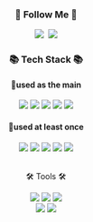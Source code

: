 
<h3 align="center">🌈 Follow Me 🌈</h3>
<p align="center">
  <a href="https://www.instagram.com/hye_inisfree/"><img src="https://img.shields.io/badge/Instagram-E4405F?style=flat-square&logo=Instagram&logoColor=white&link=https://www.instagram.com/hye_inisfree/"/></a>&nbsp
  <a href="mailto:kimhyein7110@gmail.com"><img src="https://img.shields.io/badge/Gmail-d14836?style=flat-square&logo=Gmail&logoColor=white&link=kimhyein7110@gmail.com"/></a>
</p>
<h3 align="center"> 📚 Tech Stack 📚</h3>
<h4 align="center"> 🌈used as the main</h4>
  <div align="center">
        <img src="https://img.shields.io/badge/Java-D22128?style=flat&logo=Conda-Forge&logoColor=white"/>
        <img src="https://img.shields.io/badge/Spring-6DB33F?style=flat&logo=Spring&logoColor=white" />
        <img src="https://img.shields.io/badge/Spring Boot-6DB33F?style=flat-square&logo=Spring Boot&logoColor=white"/>
        <img src="https://img.shields.io/badge/Mybatis-000000?style=flat&logo=Fluentd&logoColor=white" />
        <img src="https://img.shields.io/badge/Oracle%20SQL-F80000?style=flat&logo=Oracle&logoColor=white" />
        <br>
  </div>
  <div align="center">
    <h4 align="center"> 🌈used at least once</h4>
        <img src="https://img.shields.io/badge/HTML5-FF9900?style=flat&logo=HTML5&logoColor=white" />
        <img src="https://img.shields.io/badge/CSS3-1B6AC6?style=flat&logo=CSS3&logoColor=white" />
        <img src="https://img.shields.io/badge/JavaScript-F8DC75?style=flat&logo=JavaScript&logoColor=white" />
        <img src="https://img.shields.io/badge/jQuery-1B6AC6?style=flat&logo=jQuery&logoColor=white" />
        <img src="https://img.shields.io/badge/Linux-FCC624?style=flat&logo=Linux&logoColor=white" />
  </div>
  <br>
  <div align=center>
    <p>🛠 Tools 🛠</p>
  </div>
  <div align=center>
      <img src="https://img.shields.io/badge/Eclipse%20IDE-683D87?style=flat&logo=EclipseIDE&logoColor=white" />
      <img src="https://img.shields.io/badge/IntelliJ IDEA-000000?style=flat-square&logo=IntelliJ IDEA&logoColor=white"/>
      <img src="https://img.shields.io/badge/Visual%20Studio%20Code-148EFF?style=flat&logo=VisualStudioCode&logoColor=white" />
      <br>
      <img src="https://img.shields.io/badge/Tomcat-F8DC75?style=flat&logo=ApacheTomcat&logoColor=white" />
      <img src="https://img.shields.io/badge/GitHub-181717?style=flat&logo=GitHub&logoColor=white" />
  </div>
